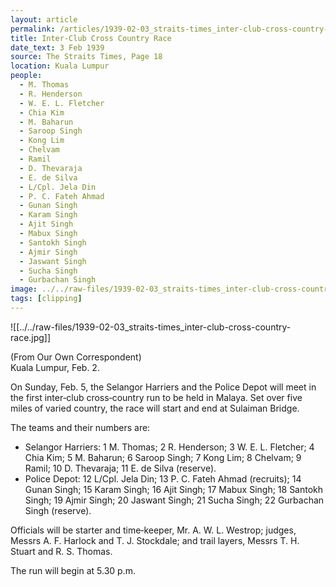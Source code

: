 ```yaml
---
layout: article
permalink: /articles/1939-02-03_straits-times_inter-club-cross-country-race/
title: Inter‑Club Cross Country Race
date_text: 3 Feb 1939
source: The Straits Times, Page 18
location: Kuala Lumpur
people:
  - M. Thomas
  - R. Henderson
  - W. E. L. Fletcher
  - Chia Kim
  - M. Baharun
  - Saroop Singh
  - Kong Lim
  - Chelvam
  - Ramil
  - D. Thevaraja
  - E. de Silva
  - L/Cpl. Jela Din
  - P. C. Fateh Ahmad
  - Gunan Singh
  - Karam Singh
  - Ajit Singh
  - Mabux Singh
  - Santokh Singh
  - Ajmir Singh
  - Jaswant Singh
  - Sucha Singh
  - Gurbachan Singh
image: ../../raw-files/1939-02-03_straits-times_inter-club-cross-country-race.jpg
tags: [clipping]
---
```

![[../../raw-files/1939-02-03_straits-times_inter-club-cross-country-race.jpg]]

(From Our Own Correspondent)  
Kuala Lumpur, Feb. 2.

On Sunday, Feb. 5, the Selangor Harriers and the Police Depot will meet in the first inter‑club cross‑country run to be held in Malaya. Set over five miles of varied country, the race will start and end at Sulaiman Bridge.

The teams and their numbers are:

- Selangor Harriers: 1 M. Thomas; 2 R. Henderson; 3 W. E. L. Fletcher; 4 Chia Kim; 5 M. Baharun; 6 Saroop Singh; 7 Kong Lim; 8 Chelvam; 9 Ramil; 10 D. Thevaraja; 11 E. de Silva (reserve).
- Police Depot: 12 L/Cpl. Jela Din; 13 P. C. Fateh Ahmad (recruits); 14 Gunan Singh; 15 Karam Singh; 16 Ajit Singh; 17 Mabux Singh; 18 Santokh Singh; 19 Ajmir Singh; 20 Jaswant Singh; 21 Sucha Singh; 22 Gurbachan Singh (reserve).

Officials will be starter and time‑keeper, Mr. A. W. L. Westrop; judges, Messrs A. F. Harlock and T. J. Stockdale; and trail layers, Messrs T. H. Stuart and R. S. Thomas.

The run will begin at 5.30 p.m.
